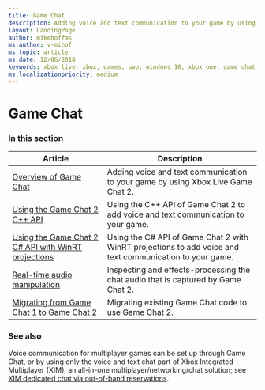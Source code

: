 ```yaml
---
title: Game Chat
description: Adding voice and text communication to your game by using Xbox Live Game Chat 2.
layout: LandingPage
author: mikehoffms
ms.author: v-mihof
ms.topic: article
ms.date: 12/06/2018
keywords: xbox live, xbox, games, uwp, windows 10, xbox one, game chat, game chat 2, voice communication
ms.localizationpriority: medium
---
```


# Game Chat


### In this section

| Article | Description |
|---------|-------------|
| [Overview of Game Chat](game-chat-2-overview.md) | Adding voice and text communication to your game by using Xbox Live Game Chat 2. |
| [Using the Game Chat 2 C++ API](using-game-chat-2.md) | Using the C++ API of Game Chat 2 to add voice and text communication to your game. |
| [Using the Game Chat 2 C# API with WinRT projections](using-game-chat-2-winrt.md) | Using the C# API of Game Chat 2 with WinRT projections to add voice and text communication to your game. |
| [Real-time audio manipulation](real-time-audio-manipulation.md) | Inspecting and effects-processing the chat audio that is captured by Game Chat 2. |
| [Migrating from Game Chat 1 to Game Chat 2](game-chat-2-migration.md) | Migrating existing Game Chat code to use Game Chat 2. |


### See also

Voice communication for multiplayer games can be set up through Game Chat, or by using only the voice and text chat part of Xbox Integrated Multiplayer (XIM), an all-in-one multiplayer/networking/chat solution; see [XIM dedicated chat via out-of-band reservations](../xbox-integrated-multiplayer/live-xim-reservations.md).
